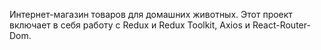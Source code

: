 Интернет-магазин товаров для домашних животных. Этот проект включает в себя работу с Redux и Redux Toolkit, Axios и React-Router-Dom.